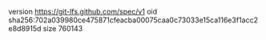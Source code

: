 version https://git-lfs.github.com/spec/v1
oid sha256:702a039980ce475871cfeacba00075caa0c73033e15ca116e3f1acc2e8d8915d
size 760143
